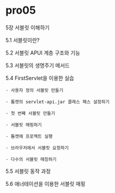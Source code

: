 # pro05

5장 서블릿 이해하기

5.1 서블릿이란?

5.2 서블릿 APUI 계층 구조와 기능

5.3 서블릿의 생명주기 메서드

5.4 FirstServlet을 이용한 실습

    · 사용자 정의 서블릿 만들기

    · 톰캣의 servlet-api.jar 클래스 패스 설정하기

    · 첫 번째 서블릿 만들기

    · 서블릿 매핑하기

    · 톰캣에 프로젝트 실행

    · 브라우저에서 서블릿 요청하기

    · 다수의 서블릿 매칭하기 

5.5 서블릿 동작 과정

5.6 애너테이션을 이용한 서블릿 매핑
